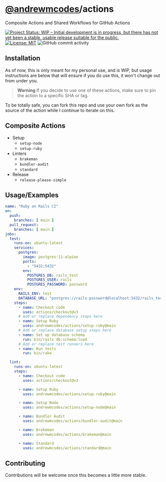 # [@andrewmcodes](https://twitter.com/andrewmcodes)/actions

Composite Actions and Shared Workflows for GitHub Actions

[![Project Status: WIP – Initial development is in progress, but there has not yet been a stable, usable release suitable for the public.](https://www.repostatus.org/badges/latest/wip.svg)](https://www.repostatus.org/#wip)
[![License: MIT](https://img.shields.io/badge/License-MIT-blue.svg)](https://opensource.org/licenses/MIT)
![GitHub commit activity](https://img.shields.io/github/commit-activity/m/andrewmcodes/actions)

## Installation

As of now, this is only meant for my personal use, and is WIP, but usage instructions are below that will ensure if you do use this, it won't change out from under you.

> **Warning**
> If you decide to use one of these actions, make sure to pin the action to a specific SHA or tag.

To be totally safe, you can fork this repo and use your own fork as the source of the action while I continue to iterate on this.

## Composite Actions

- Setup
  - `setup-node`
  - `setup-ruby`
- Linters
  - `brakeman`
  - `bundler-audit`
  - `standard`
- Release
  - `release-please-simple`

## Usage/Examples

```yml
name: "Ruby on Rails CI"
on:
  push:
    branches: [ main ]
  pull_request:
    branches: [ main ]
jobs:
  test:
    runs-on: ubuntu-latest
    services:
      postgres:
        image: postgres:11-alpine
        ports:
          - "5432:5432"
        env:
          POSTGRES_DB: rails_test
          POSTGRES_USER: rails
          POSTGRES_PASSWORD: password
    env:
      RAILS_ENV: test
      DATABASE_URL: "postgres://rails:password@localhost:5432/rails_test"
    steps:
      - name: Checkout code
        uses: actions/checkout@v3
      # Add or replace dependency steps here
      - name: Setup Ruby
        uses: andrewmcodes/actions/setup-ruby@main
      # Add or replace database setup steps here
      - name: Set up database schema
        run: bin/rails db:schema:load
      # Add or replace test runners here
      - name: Run tests
        run: bin/rake

  lint:
    runs-on: ubuntu-latest
    steps:
      - name: Checkout code
        uses: actions/checkout@v3

      - name: Setup Ruby
        uses: andrewmcodes/actions/setup-ruby@main

      - name: Setup Node
        uses: andrewmcodes/actions/setup-node@main

      - name: Bundler Audit
        uses: andrewmcodes/actions/bundler-audit@main

      - name: Brakeman
        uses: andrewmcodes/actions/brakeman@main

      - name: Standard
        uses: andrewmcodes/actions/standard@main
```

## Contributing

Contributions will be welcome once this becomes a little more stable.
